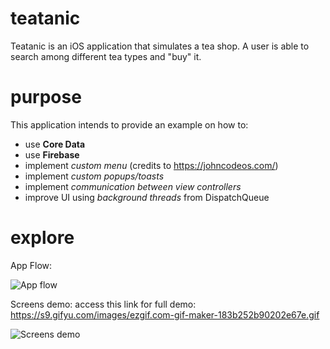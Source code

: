 # teatanic
Teatanic is an iOS application that simulates a tea shop. A user is able to search among different tea types and "buy" it.

# purpose
This application intends to provide an example on how to:
- use **Core Data**
- use **Firebase**
- implement *custom menu* (credits to https://johncodeos.com/)
- implement *custom popups/toasts*
- implement *communication between view controllers*
- improve UI using *background threads* from DispatchQueue

# explore
App Flow:

![App flow](https://i.ibb.co/GJFQ8yD/teatanic-flow.png)

Screens demo:
access this link for full demo: https://s9.gifyu.com/images/ezgif.com-gif-maker-183b252b90202e67e.gif

![Screens demo](https://s9.gifyu.com/images/ezgif.com-gif-maker-183b252b90202e67e.gif)
